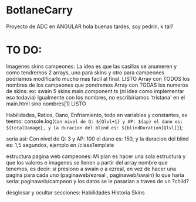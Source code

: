 # BotlaneCarry
Proyecto de ADC en ANGULAR hola buenas tardes, soy pedrín, k tal?
# TO DO: 

Imagenes skins campeones: La idea es que las casillas se anumeren y como tendremos 2 arrays, uno para skins y otro para campeones podriamos modificarlo mucho mas facil al final. LISTO
Array con TODOS los nombres de los campeones que pondremos
Array con TODAS los numeros de skins: ex: swain 5 skins main.component.ts (ni idea como implementar eso todavia)
Igualmente con los nombres, no escribiriamos 'tristana' en el main.html sino nombres[1] LISTO

Habilidades, Ratios, Dano, Enfriamiento, todo en variables y constantes, ex teemo: console.log(`Con nivel de Q: ${Qlvl+1} y AP: ${ap} el dano es: ${totalDamage}, y la duracion del blind es: ${blindDuration[Qlvl]}`);

seria asi: Con nivel de Q: 3 y AP: 100 el dano es: 150, y la duracion del blind es: 1,5 segundos, ejemplo en /classTemplate

estructura pagina web campeones: Mi plan es hacer una sola estructura y que los valores e imagenes se llenen a partir del array nombre que tenemos, es decir: si presiono a swain o a ezreal, en vez de hacer una pagina para cada uno (paginaweb/ezreal , paginaweb/swain) lo que haria seria: paginaweb/campeon y los datos se le pasarian a traves de un ?child? 

desglosar y ocultar secciones: Habilidades Historia Skins
